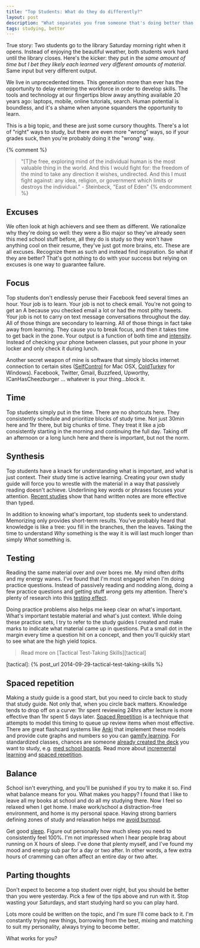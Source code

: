 ```yaml
---
title: "Top Students: What do they do differently?"
layout: post
description: "What separates you from someone that's doing better than you?  What do they do differently with their time?  Do they know something you don't know?"
tags: studying, better
---
```


True story: Two students go to the library Saturday morning right when it
opens.  Instead of enjoying the beautiful weather, both students work hard
until the library closes.  Here's the kicker: they put in the *same amount of
time but I bet they likely each learned very different amounts of material*.
Same input but very different output.

We live in unprecedented times.  This generation more than ever has the
opportunity to delay entering the workforce in order to develop skills.  The
tools and technology at our fingertips blow away anything available 20 years
ago: laptops, mobile, online tutorials, search.  Human potential is boundless,
and it's a shame when anyone squanders the opportunity to learn.

This is a big topic, and these are just some cursory thoughts.  There's a lot
of "right" ways to study, but there are even more "wrong" ways, so if your
grades suck, then you're probably doing it the "wrong" way.

{% comment %}
> "[T]he free, exploring mind of the individual human is the most valuable
> thing in the world. And this I would fight for: the freedom of the mind to
> take any direction it wishes, undirected. And this I must fight against: any
> idea, religion, or government which limits or destroys the individual."
> -&nbsp;Steinbeck, "East of Eden"
{% endcomment %}


## Excuses

We often look at high achievers and see them as different.  We rationalize why
they're doing so well: they were a Bio major so they've already seen this med
school stuff before, all they do is study so they won't have anything cool on
their resume, they've just got more brains, etc.  These are all excuses.
Recognize them as such and instead find inspiration.  So what if they are
better?  That's got nothing to do with your success but relying on excuses is
one way to guarantee failure.

## Focus

Top students don't endlessly peruse their Facebook feed several times an hour.
Your job is to learn.  Your job is not to check email.  You're not going to
get an A because you checked email a lot or had the most pithy tweets.  Your
job is not to carry on text message conversations throughout the day.  All of
those things are secondary to learning.  All of those things in fact take away
from learning.  They cause you to break focus, and then it takes time to get
back in the zone.  Your output is a function of both time and [intensity].
Instead of checking your phone between classes, put your phone in your locker
and only check it during lunch.

Another secret weapon of mine is software that simply blocks internet
connection to certain sites ([SelfControl] for Mac OSX, [ColdTurkey] for
Windows).  Facebook, Twitter, Gmail, Buzzfeed, Upworthy,
ICanHasCheezburger ... whatever is your thing...block it.

[intensity]: http://calnewport.com/blog/2014/04/08/work-accomplished-time-spent-x-intensity
[SelfControl]: http://selfcontrolapp.com
[ColdTurkey]: http://getcoldturkey.com/


## Time

Top students simply put in the time.  There are no shortcuts here.  They
consistently schedule and prioritize blocks of study time.  Not just 30min
here and 1hr there, but big chunks of time.  They treat it like a job
consistently starting in the morning and continuing the full day.  Taking off
an afternoon or a long lunch here and there is important, but not the norm.


## Synthesis

Top students have a knack for understanding what is important, and what is
just context.  Their study time is active learning.  Creating your own study
guide will force you to wrestle with the material in a way that passively
reading doesn't achieve.  Underlining key words or phrases focuses your
attention.  [Recent studies][hand-written] show that hand written notes are
more effective than typed.

In addition to knowing what's important, top students seek to understand.
Memorizing only provides short-term results.  You've probably heard that
knowledge is like a tree: you fill in the branches, then the leaves.  Taking
the time to understand *Why* something is the way it is will last much longer
than simply *What* something is.

[hand-written]: http://www.theatlantic.com/technology/archive/2014/05/to-remember-a-lecture-better-take-notes-by-hand/361478



## Testing

Reading the same material over and over bores me.  My mind often drifts and my
energy wanes.  I've found that I'm most engaged when I'm doing practice
questions.  Instead of passively reading and nodding along, doing a few
practice questions and getting stuff *wrong* gets my attention.  There's
plenty of research into this [testing effect].

Doing practice problems also helps me keep clear on what's important.  What's
important testable material and what's just context.  While doing these
practice sets, I try to refer to the study guides I created and make marks to
indicate what material came up in questions.  Put a small dot in the margin
every time a question hit on a concept, and then you'll quickly start to see
what are the high yield topics.

> Read more on [Tactical Test-Taking Skills][tactical]

 [testing effect]: https://en.wikipedia.org/wiki/Testing_effect
 [failing]: http://www.nytimes.com/2014/09/07/magazine/why-flunking-exams-is-actually-a-good-thing.html
 [tactical]: {% post_url 2014-09-29-tactical-test-taking-skills %}


## Spaced repetition

Making a study guide is a good start, but you need to circle back to study
that study guide.  Not only that, when you circle back matters.  Knowledge
tends to drop off on a curve: 1hr spent reviewing 24hrs after lecture is more
effective than 1hr spent 5 days later.  [Spaced Repetition][wiki-sr] is a
technique that attempts to model this timing to queue up review items when
most effective.  There are great flashcard systems like [Anki] that implement
these models and provide cute graphs and numbers so you can
[gamify learning][gamify].  For standardized classes, chances are someone
[already created the deck][decks] you want to study,
e.g. [med school boards][usmle].  Read more about [incremental learning] and
[spaced repetition][gwern].

[wiki-sr]: https://en.wikipedia.org/wiki/Spaced_repetition
[gwern]: http://www.gwern.net/Spaced%20repetition
[Anki]: http://ankisrs.net
[decks]: https://ankiweb.net/shared/decks
[usmle]: https://ankiweb.net/shared/decks/usmle
[incremental learning]: http://www.super-memory.com/help/il_full.htm
[gamify]: http://lifehacker.com/the-psychology-of-gamification-can-apps-keep-you-motiv-1521754385
[sivers]: http://sivers.org/srs
[janki]: http://www.jackkinsella.ie/2011/12/05/janki-method.html
[griffel]: https://medium.com/medium-redef/5481606b087a



## Balance

School isn't everything, and you'll be punished if you try to make it so.
Find what balance means for you.  What makes you happy?  I found that I like
to leave all my books at school and do all my studying there.  Now I feel so
relaxed when I get home.  I make work/school a distraction-free environment,
and home is my personal space.  Having strong barriers defining zones of study
and relaxation helps me [avoid burnout][burnout].

Get good [sleep].  Figure out personally how much sleep you need to
consistently feel 100%.  I'm not impressed when I hear people brag about
running on X hours of sleep.  I've done that plenty myself, and I've found my
mood and energy sub par for a day or two after.  In other words, a few extra
hours of cramming can often affect an entire day or two after.

[sleep]: http://www.super-memory.com/articles/sleep.htm
[burnout]: http://www.scotthyoung.com/blog/2014/04/01/study-hard-no-burnout



## Parting thoughts

Don't expect to become a top student over night, but you should be better than
you were yesterday.  Pick a few of the tips above and run with it.  Stop
wasting your Saturdays, and start studying hard so you can play hard.

Lots more could be written on the topic, and I'm sure I'll come back to it.
I'm constantly trying new things, borrowing from the best, mixing and matching
to suit my personality, always trying to become better.

What works for you?

